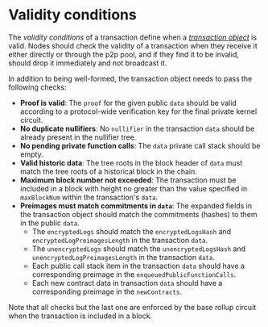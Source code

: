 # Validity conditions

The _validity conditions_ of a transaction define when a [_transaction object_](./tx-object.md) is valid. Nodes should check the validity of a transaction when they receive it either directly or through the p2p pool, and if they find it to be invalid, should drop it immediately and not broadcast it.

In addition to being well-formed, the transaction object needs to pass the following checks:

<!--
Mike review: If we have written definitions for the various kinds of "`data`" described here, we should write the exact name of the struct (rather than repeating the word `data` for different kinds of data), and link to it, if possible.
- Also update/remove references to new contract data, in light of the new contract deployment ideas.
- TODO: also consider whether any checks relating to gas measurement and fees are needed (e.g. checking that the user-specified gas limit is above some baseline gas cost, given the data in the tx object).
-->

- **Proof is valid**: The `proof` for the given public `data` should be valid according to a protocol-wide verification key for the final private kernel circuit.
- **No duplicate nullifiers**: No `nullifier` in the transaction `data` should be already present in the nullifier tree.
- **No pending private function calls**: The `data` private call stack should be empty.
- **Valid historic data**: The tree roots in the block header of `data` must match the tree roots of a historical block in the chain.
- **Maximum block number not exceeded**: The transaction must be included in a block with height no greater than the value specified in `maxBlockNum` within the transaction's `data`.
- **Preimages must match commitments in `data`**: The expanded fields in the transaction object should match the commitments (hashes) to them in the public `data`.
  - The `encryptedLogs` should match the `encryptedLogsHash` and `encryptedLogPreimagesLength` in the transaction `data`.
  - The `unencryptedLogs` should match the `unencryptedLogsHash` and `unencryptedLogPreimagesLength` in the transaction `data`.
  - Each public call stack item in the transaction `data` should have a corresponding preimage in the `enqueuedPublicFunctionCalls`.
  - Each new contract data in transaction `data` should have a corresponding preimage in the `newContracts`.

Note that all checks but the last one are enforced by the base rollup circuit when the transaction is included in a block.
